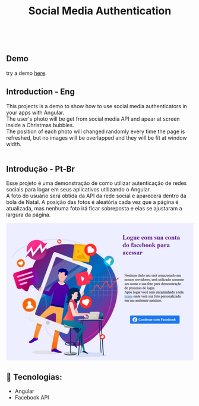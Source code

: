 <h1 align="center">Social Media Authentication</h1>
<br>
<br>
<br>

## Demo  
try a demo <a href="https://socialmediaauth.muriloportugal.com.br" target="_blank">here</a>.
<br>

## Introduction - Eng
This projects is a demo to show how to use social media authenticators in your apps with Angular.  
The user's photo will be get from social media API and apear at screen inside a Christmas bubbles.  
The position of each photo will changed randomly every time the page is refreshed, but no images will be overlapped and they will be fit at window width.
<br>
<br>
## Introdução - Pt-Br
Esse projeto é uma demonstração de como utilizar autenticação de redes sociais para logar em seus aplicativos utilizando o Angular.  
A foto do usuário será obtida da API da rede social e aparecerá dentro da bola de Natal.
A posição das fotos é aleatória cada vez que a página é atualizada, mas nenhuma foto irá ficar sobreposta e elas se ajustaram a largura da página.

<img src="https://github.com/muriloportugal/social-media-auth/blob/main/src/assets/SocialMediaAuth.jpg">

## :robot: Tecnologias:
- Angular
- Facebook API

